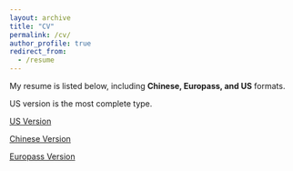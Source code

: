 ```yaml
---
layout: archive
title: "CV"
permalink: /cv/
author_profile: true
redirect_from:
  - /resume
---
```


My resume is listed below, including **Chinese, Europass, and US** formats. 

US version is the most complete type. 

[US Version](https://starkerfirst.github.io/files/CV_US.pdf)

[Chinese Version](https://starkerfirst.github.io/files/CV_cn.pdf)

[Europass Version](https://starkerfirst.github.io/files/CV_europass.pdf)

